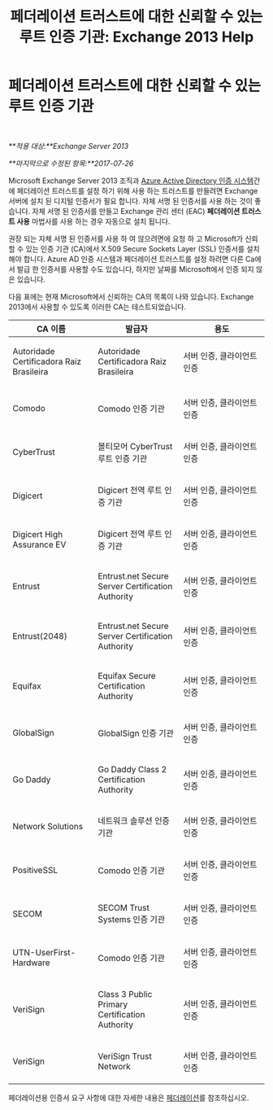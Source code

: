 ﻿---
title: '페더레이션 트러스트에 대한 신뢰할 수 있는 루트 인증 기관: Exchange 2013 Help'
TOCTitle: 페더레이션 트러스트에 대한 신뢰할 수 있는 루트 인증 기관
ms:assetid: d4224bf5-69b3-484c-8a70-4f230d3dbdd9
ms:mtpsurl: https://technet.microsoft.com/ko-kr/library/Ee332350(v=EXCHG.150)
ms:contentKeyID: 50484222
ms.date: 05/22/2018
mtps_version: v=EXCHG.150
ms.translationtype: MT
---

# 페더레이션 트러스트에 대한 신뢰할 수 있는 루트 인증 기관

 

_**적용 대상:**Exchange Server 2013_

_**마지막으로 수정된 항목:**2017-07-26_

Microsoft Exchange Server 2013 조직과 [Azure Active Directory 인증 시스템](https://go.microsoft.com/fwlink/p/?linkid=135986)간에 페더레이션 트러스트를 설정 하기 위해 사용 하는 트러스트를 만들려면 Exchange 서버에 설치 된 디지털 인증서가 필요 합니다. 자체 서명 된 인증서를 사용 하는 것이 좋습니다. 자체 서명 된 인증서를 만들고 Exchange 관리 센터 (EAC) **페더레이션 트러스트 사용** 마법사를 사용 하는 경우 자동으로 설치 됩니다.

권장 되는 자체 서명 된 인증서를 사용 하 여 않으려면에 요청 하 고 Microsoft가 신뢰할 수 있는 인증 기관 (CA)에서 X.509 Secure Sockets Layer (SSL) 인증서를 설치 해야 합니다. Azure AD 인증 시스템과 페더레이션 트러스트를 설정 하려면 다른 Ca에서 발급 한 인증서를 사용할 수도 있습니다, 하지만 날짜를 Microsoft에서 인증 되지 않은 있습니다.

다음 표에는 현재 Microsoft에서 신뢰하는 CA의 목록이 나와 있습니다. Exchange 2013에서 사용할 수 있도록 이러한 CA는 테스트되었습니다.


<table>
<colgroup>
<col style="width: 33%" />
<col style="width: 33%" />
<col style="width: 33%" />
</colgroup>
<thead>
<tr class="header">
<th>CA 이름</th>
<th>발급자</th>
<th>용도</th>
</tr>
</thead>
<tbody>
<tr class="odd">
<td><p>Autoridade Certificadora Raiz Brasileira</p></td>
<td><p>Autoridade Certificadora Raiz Brasileira</p></td>
<td><p>서버 인증, 클라이언트 인증</p></td>
</tr>
<tr class="even">
<td><p>Comodo</p></td>
<td><p>Comodo 인증 기관</p></td>
<td><p>서버 인증, 클라이언트 인증</p></td>
</tr>
<tr class="odd">
<td><p>CyberTrust</p></td>
<td><p>볼티모어 CyberTrust 루트 인증 기관</p></td>
<td><p>서버 인증, 클라이언트 인증</p></td>
</tr>
<tr class="even">
<td><p>Digicert</p></td>
<td><p>Digicert 전역 루트 인증 기관</p></td>
<td><p>서버 인증, 클라이언트 인증</p></td>
</tr>
<tr class="odd">
<td><p>Digicert High Assurance EV</p></td>
<td><p>Digicert 전역 루트 인증 기관</p></td>
<td><p>서버 인증, 클라이언트 인증</p></td>
</tr>
<tr class="even">
<td><p>Entrust</p></td>
<td><p>Entrust.net Secure Server Certification Authority</p></td>
<td><p>서버 인증, 클라이언트 인증</p></td>
</tr>
<tr class="odd">
<td><p>Entrust(2048)</p></td>
<td><p>Entrust.net Secure Server Certification Authority</p></td>
<td><p>서버 인증, 클라이언트 인증</p></td>
</tr>
<tr class="even">
<td><p>Equifax</p></td>
<td><p>Equifax Secure Certification Authority</p></td>
<td><p>서버 인증, 클라이언트 인증</p></td>
</tr>
<tr class="odd">
<td><p>GlobalSign</p></td>
<td><p>GlobalSign 인증 기관</p></td>
<td><p>서버 인증, 클라이언트 인증</p></td>
</tr>
<tr class="even">
<td><p>Go Daddy</p></td>
<td><p>Go Daddy Class 2 Certification Authority</p></td>
<td><p>서버 인증, 클라이언트 인증</p></td>
</tr>
<tr class="odd">
<td><p>Network Solutions</p></td>
<td><p>네트워크 솔루션 인증 기관</p></td>
<td><p>서버 인증, 클라이언트 인증</p></td>
</tr>
<tr class="even">
<td><p>PositiveSSL</p></td>
<td><p>Comodo 인증 기관</p></td>
<td><p>서버 인증, 클라이언트 인증</p></td>
</tr>
<tr class="odd">
<td><p>SECOM</p></td>
<td><p>SECOM Trust Systems 인증 기관</p></td>
<td><p>서버 인증, 클라이언트 인증</p></td>
</tr>
<tr class="even">
<td><p>UTN-UserFirst-Hardware</p></td>
<td><p>Comodo 인증 기관</p></td>
<td><p>서버 인증, 클라이언트 인증</p></td>
</tr>
<tr class="odd">
<td><p>VeriSign</p></td>
<td><p>Class 3 Public Primary Certification Authority</p></td>
<td><p>서버 인증, 클라이언트 인증</p></td>
</tr>
<tr class="even">
<td><p>VeriSign</p></td>
<td><p>VeriSign Trust Network</p></td>
<td><p>서버 인증, 클라이언트 인증</p></td>
</tr>
</tbody>
</table>


페더레이션용 인증서 요구 사항에 대한 자세한 내용은 [페더레이션](federation-exchange-2013-help.md)를 참조하십시오.

